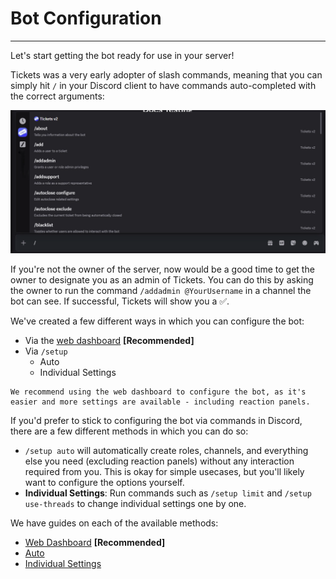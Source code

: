 # Bot Configuration
***

Let's start getting the bot ready for use in your server!

Tickets was a very early adopter of slash commands, meaning that you can simply hit `/` in your Discord client to have commands auto-completed with the correct arguments:

![Slash commands](../img/slash_commands.webp)

If you're not the owner of the server, now would be a good time to get the owner to designate you as an admin of Tickets. You can do this by asking the owner to run the command `/addadmin @YourUsername` in a channel the bot can see. If successful, Tickets will show you a ✅.

We've created a few different ways in which you can configure the bot:
- Via the [web dashboard](https://dashboard.ticketsbot.cloud) **[Recommended]**
- Via `/setup`
  - Auto
  - Individual Settings

```admonish note
We recommend using the web dashboard to configure the bot, as it's easier and more settings are available - including reaction panels.
```

If you'd prefer to stick to configuring the bot via commands in Discord, there are a few different methods in which you can do so:
- `/setup auto` will automatically create roles, channels, and everything else you need (excluding reaction panels) without any interaction required from you. This is okay for simple usecases, but you'll likely want to configure the options yourself.
- **Individual Settings**: Run commands such as `/setup limit` and `/setup use-threads` to change individual settings one by one.

We have guides on each of the available methods:
- [Web Dashboard](./dashboard.md) **[Recommended]**
- [Auto](./auto.md)
- [Individual Settings](./individual.md)
